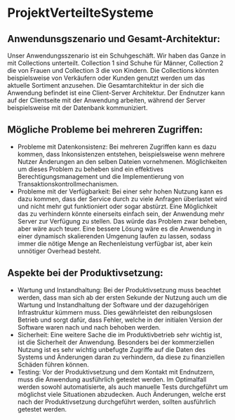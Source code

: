 # ProjektVerteilteSysteme
## Anwendunsgszenario und Gesamt-Architektur:
Unser Anwendungsszenario ist ein Schuhgeschäft. Wir haben das Ganze in  mit Collections unterteilt. Collection 1 sind Schuhe für Männer, Collection 2 die von Frauen und Collection 3 die von Kindern. Die Collections könnten beispielsweise von Verkäufern oder Kunden genutzt werden um das aktuelle Sortiment anzusehen. Die Gesamtarchitektur in der sich die Anwendung befindet ist eine Client-Server Architektur. Der Endnutzer kann auf der Clientseite mit der Anwendung arbeiten, während der Server beispielsweise mit der Datenbank kommuniziert.
## Mögliche Probleme bei mehreren Zugriffen:
* Probleme mit Datenkonsistenz: Bei mehreren Zugriffen kann es dazu kommen, dass Inkonsistenzen entstehen, beispielsweise wenn mehrere Nutzer Änderungen an den selben Dateien vornehmenen. Möglichkeiten um dieses Problem zu beheben sind ein effektives Berechtigungsmanagement und die Implementierung von Transaktionskontrollmechanismen.
* Probleme mit der Verfügbarkeit: Bei einer sehr hohen Nutzung kann es dazu kommen, dass der Service durch zu viele Anfragen überlastet wird und nicht mehr gut funktioniert oder sogar abstürzt. Eine Möglichkeit das zu verhindern könnte einerseits einfach sein, der Anwendung mehr Server zur Verfügung zu stellen. Das würde das Problem zwar beheben, aber wäre auch teuer. Eine bessere Lösung wäre es die Anwendung in einer dynamisch skalierenden Umgenung laufen zu lassen, sodass immer die nötige Menge an Rechenleistung verfügbar ist, aber kein unnötiger Overhead besteht. 
## Aspekte bei der Produktivsetzung:
* Wartung und Instandhaltung: Bei der Produktivsetzung muss beachtet werden, dass man sich ab der ersten Sekunde der Nutzung auch um die Wartung und Instandhaltung der Software und der dazugehörigen Infrastruktur kümmern muss. Dies gewährleistet den reibungslosen Betrieb und sorgt dafür, dass Fehler, welche in der initialen Version der Software waren nach und nach behoben werden.
* Sicherheit: Eine weitere Sache die im Produktivbetrieb sehr wichtig ist, ist die Sicherheit der Anwendung. Besonders bei der kommerziellen Nutzung ist es sehr wichtig unbefugte Zugriffe auf die Daten des Systems und Änderungen daran zu verhindern, da diese zu finanziellen Schäden führen können.
* Testing: Vor der Produktivsetzung und dem Kontakt mit Endnutzern, muss die Anwendung ausführlich getestet werden. Im Optimalfall werden sowohl automatisierte, als auch manuelle Tests durchgeführt um möglichst viele Situationen abzudecken. Auch Änderungen, welche erst nach der Produktivsetzung durchgeführt werden, sollten ausführlich getestet werden.
